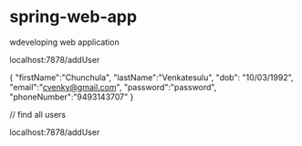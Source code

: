 # spring-web-app
wdeveloping web application

localhost:7878/addUser

{
    "firstName":"Chunchula",
    "lastName":"Venkatesulu",
    "dob": "10/03/1992",
    "email":"cvenky@gmail.com",
    "password":"password",
    "phoneNumber":"9493143707"
}

// find all users

localhost:7878/addUser

